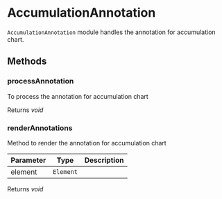 # AccumulationAnnotation

`AccumulationAnnotation` module handles the annotation for accumulation chart.

## Methods

### processAnnotation

To process the annotation for accumulation chart

Returns *void*

### renderAnnotations

Method to render the annotation for accumulation chart

| Parameter | Type | Description |
|------|------|-------------|
| element |  `Element` | <br> |

Returns *void*
